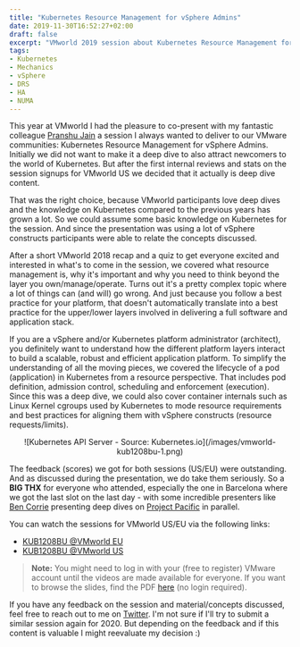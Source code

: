 ```yaml
---
title: "Kubernetes Resource Management for vSphere Admins"
date: 2019-11-30T16:52:27+02:00
draft: false
excerpt: "VMworld 2019 session about Kubernetes Resource Management for vSphere Admins [KUB1208BU]"
tags:
- Kubernetes
- Mechanics
- vSphere
- DRS
- HA
- NUMA
---
```


This year at VMworld I had the pleasure to co-present with my fantastic colleague [Pranshu Jain](https://twitter.com/pranshujain28) a session I always wanted to deliver to our VMware communities: Kubernetes Resource Management for vSphere Admins. Initially we did not want to make it a deep dive to also attract newcomers to the world of Kubernetes. But after the first internal reviews and stats on the session signups for VMworld US we decided that it actually is deep dive content. 

That was the right choice, because VMworld participants love deep dives and the knowledge on Kubernetes compared to the previous years has grown a lot. So we could assume some basic knowledge on Kubernetes for the session. And since the presentation was using a lot of vSphere constructs participants were able to relate the concepts discussed.

After a short VMworld 2018 recap and a quiz to get everyone excited and interested in what's to come in the session, we covered what resource management is, why it's important and why you need to think beyond the layer you own/manage/operate. Turns out it's a pretty complex topic where a lot of things can (and will) go wrong. And just because you follow a best practice for your platform, that doesn't automatically translate into a best practice for the upper/lower layers involved in delivering a full software and application stack.

If you are a vSphere and/or Kubernetes platform administrator (architect), you definitely want to understand how the different platform layers interact to build a scalable, robust and efficient application platform. To simplify the understanding of all the moving pieces, we covered the lifecycle of a pod (application) in Kubernetes from a resource perspective. That includes pod definition, admission control, scheduling and enforcement (execution). Since this was a deep dive, we could also cover container internals such as Linux Kernel cgroups used by Kubernetes to mode resource requirements and best practices for aligning them with vSphere constructs (resource requests/limits). 

<center>![Kubernetes API Server - Source: Kubernetes.io](/images/vmworld-kub1208bu-1.png)</center>

The feedback (scores) we got for both sessions (US/EU) were outstanding. And as discussed during the presentation, we do take them seriously. So a **BIG THX** for everyone who attended, especially the one in Barcelona where we got the last slot on the last day - with some incredible presenters like [Ben Corrie](https://twitter.com/bensdoings) presenting deep dives on [Project Pacific](https://www.vmware.com/products/vsphere/projectpacific.html) in parallel.  

You can watch the sessions for VMworld US/EU via the following links:

- [KUB1208BU @VMworld EU](https://videos.vmworld.com/global/2019/videoplayer/29332)
- [KUB1208BU @VMworld US](https://videos.vmworld.com/global/2019/videoplayer/27552)


> **Note:** You might need to log in with your (free to register) VMware account until the videos are made available for everyone. If you want to browse the slides, find the PDF [here](https://cms.vmworldonline.com/event_data/12/session_notes/KUB1208BE.pdf) (no login required).

If you have any feedback on the session and material/concepts discussed, feel free to reach out to me on [Twitter](https://twitter.com/embano1). I'm not sure if I'll try to submit a similar session again for 2020. But depending on the feedback and if this content is valuable I might reevaluate my decision :)
